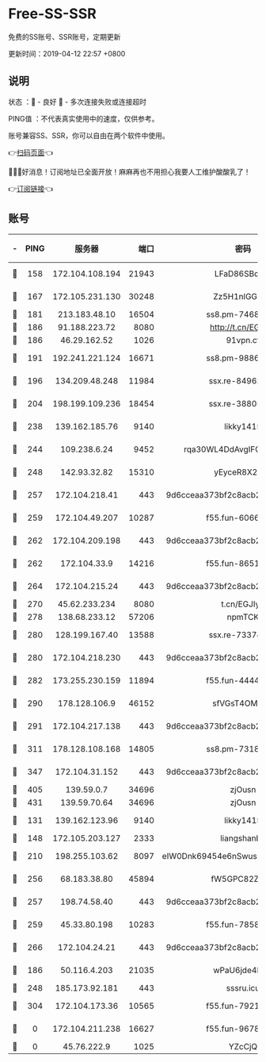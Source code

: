 # Free-SS-SSR

免费的SS账号、SSR账号，定期更新

更新时间：2019-04-12 22:57 +0800

## 说明

状态     ：🙂 - 良好 🙁 - 多次连接失败或连接超时

PING值   ：不代表真实使用中的速度，仅供参考。

账号兼容SS、SSR，你可以自由在两个软件中使用。

👉[扫码页面](https://liesauer.github.io/Free-SS-SSR/)👈

🎉🎉🎉好消息！订阅地址已全面开放！麻麻再也不用担心我要人工维护酸酸乳了！

👉[订阅链接](https://www.liesauer.net/yogurt/subscribe?ACCESS_TOKEN=DAYxR3mMaZAsaqUb)👈

## 账号

|-|PING|服务器|端口|密码|加密方式|区域|
|:----:|:----:|:-----:|-----:|:----:|:----:|:----:|
|🙂|158|172.104.108.194|21943|LFaD86SBq2lY|aes-256-cfb|JP|
|🙂|167|172.105.231.130|30248|Zz5H1nlGGKHx|aes-256-cfb|JP|
|🙂|181|213.183.48.10|16504|ss8.pm-74689869|rc4-md5|RU|
|🙂|186|91.188.223.72|8080|http://t.cn/EGJIyrl|rc4-md5|RU|
|🙂|186|46.29.162.52|1026|91vpn.cf|rc4-md5|RU|
|🙂|191|192.241.221.124|16671|ss8.pm-98861372|aes-256-cfb|US|
|🙂|196|134.209.48.248|11984|ssx.re-84962517|aes-256-cfb|US|
|🙂|204|198.199.109.236|18454|ssx.re-38805389|aes-256-cfb|US|
|🙂|238|139.162.185.76|9140|likky1415|aes-256-cfb|DE|
|🙂|244|109.238.6.24|9452|rqa30WL4DdAvgIFG6Fs3znzTa|aes-256-cfb|FR|
|🙂|248|142.93.32.82|15310|yEyceR8X2EVd|aes-256-cfb|GB|
|🙂|257|172.104.218.41|443|9d6cceaa373bf2c8acb22e60b6a58be6|aes-256-cfb|US|
|🙂|259|172.104.49.207|10287|f55.fun-60668643|aes-256-cfb|SG|
|🙂|262|172.104.209.198|443|9d6cceaa373bf2c8acb22e60b6a58be6|aes-256-cfb|US|
|🙂|262|172.104.33.9|14216|f55.fun-86515358|aes-256-cfb|SG|
|🙂|264|172.104.215.24|443|9d6cceaa373bf2c8acb22e60b6a58be6|aes-256-cfb|US|
|🙂|270|45.62.233.234|8080|t.cn/EGJIyrl|rc4-md5|CA|
|🙂|278|138.68.233.12|57206|npmTCK|rc4-md5|US|
|🙂|280|128.199.167.40|13588|ssx.re-73374110|aes-256-cfb|SG|
|🙂|280|172.104.218.230|443|9d6cceaa373bf2c8acb22e60b6a58be6|aes-256-cfb|US|
|🙂|282|173.255.230.159|11894|f55.fun-44441803|aes-256-cfb|US|
|🙂|290|178.128.106.9|46152|sfVGsT4OMxHC|aes-256-cfb|SG|
|🙂|291|172.104.217.138|443|9d6cceaa373bf2c8acb22e60b6a58be6|aes-256-cfb|US|
|🙂|311|178.128.108.168|14805|ss8.pm-73188848|aes-256-cfb|SG|
|🙂|347|172.104.31.152|443|9d6cceaa373bf2c8acb22e60b6a58be6|aes-256-cfb|US|
|🙂|405|139.59.0.7|34696|zjOusn|chacha20|IN|
|🙂|431|139.59.70.64|34696|zjOusn|chacha20|IN|
|🙂|131|139.162.123.96|9140|likky1415|aes-256-cfb|JP|
|🙂|148|172.105.203.127|2333|liangshanbo|chacha20|JP|
|🙂|210|198.255.103.62|8097|eIW0Dnk69454e6nSwuspv9DmS201tQ0D|aes-256-cfb|US|
|🙂|256|68.183.38.80|45894|fW5GPC82Z97G|aes-256-cfb|GB|
|🙂|257|198.74.58.40|443|9d6cceaa373bf2c8acb22e60b6a58be6|aes-256-cfb|US|
|🙂|259|45.33.80.198|10283|f55.fun-78582823|aes-256-cfb|US|
|🙂|266|172.104.24.21|443|9d6cceaa373bf2c8acb22e60b6a58be6|aes-256-cfb|US|
|🙁|186|50.116.4.203|21035|wPaU6jde4NZT|aes-256-cfb|US|
|🙁|248|185.173.92.181|443|sssru.icu|rc4-md5|RU|
|🙁|304|172.104.173.36|10565|f55.fun-79210636|aes-256-cfb|SG|
|🙁|0|172.104.211.238|16627|f55.fun-96789632|aes-256-cfb|US|
|🙁|0|45.76.222.9|1025|YZcCjQ|rc4-md5|JP|
